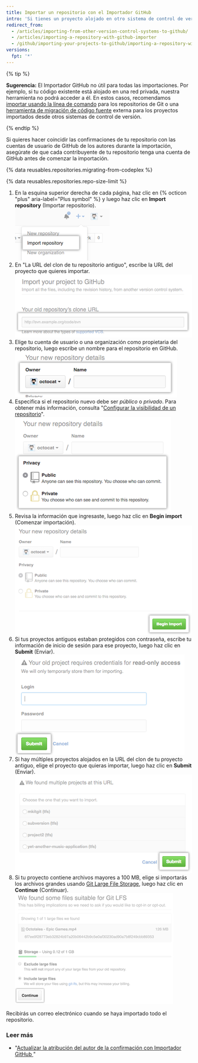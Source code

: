 ```yaml
---
title: Importar un repositorio con el Importador GitHub
intro: 'Si tienes un proyecto alojado en otro sistema de control de versión, puedes importarlo automáticamente a GitHub usando la herramienta Importador GitHub.'
redirect_from:
  - /articles/importing-from-other-version-control-systems-to-github/
  - /articles/importing-a-repository-with-github-importer
  - /github/importing-your-projects-to-github/importing-a-repository-with-github-importer
versions:
  fpt: '*'
---
```

{% tip %}

**Sugerencia:** El Importador GitHub no útil para todas las importaciones. Por ejemplo, si tu código existente está alojado en una red privada, nuestra herramienta no podrá acceder a él. En estos casos, recomendamos [importar usando la línea de comando](/articles/importing-a-git-repository-using-the-command-line) para los repositorios de Git o una [herramienta de migración de código fuente](/articles/source-code-migration-tools) externa para los proyectos importados desde otros sistemas de control de versión.

{% endtip %}

Si quieres hacer coincidir las confirmaciones de tu repositorio con las cuentas de usuario de GitHub de los autores durante la importación, asegúrate de que cada contribuyente de tu repositorio tenga una cuenta de GitHub antes de comenzar la importación.

{% data reusables.repositories.migrating-from-codeplex %}

{% data reusables.repositories.repo-size-limit %}

1. En la esquina superior derecha de cada página, haz clic en {% octicon "plus" aria-label="Plus symbol" %} y luego haz clic en **Import repository** (Importar repositorio). ![Opción de Importar repositorio en el menú del nuevo repositorio](/assets/images/help/importer/import-repository.png)
2. En "La URL del clon de tu repositorio antiguo", escribe la URL del proyecto que quieres importar. ![Campo de texto para la URL del repositorio importado](/assets/images/help/importer/import-url.png)
3. Elige tu cuenta de usuario o una organización como propietaria del repositorio, luego escribe un nombre para el repositorio en GitHub. ![Menú del propietario del repositorio y campo del nombre del repositorio](/assets/images/help/importer/import-repo-owner-name.png)
4. Especifica si el repositorio nuevo debe ser *público* o *privado*. Para obtener más información, consulta "[Configurar la visibilidad de un repositorio](/articles/setting-repository-visibility)". ![Botones Radio para el repositorio público o privado](/assets/images/help/importer/import-public-or-private.png)
5. Revisa la información que ingresaste, luego haz clic en **Begin import** (Comenzar importación). ![Botón Begin import (Comenzar importación)](/assets/images/help/importer/begin-import-button.png)
6. Si tus proyectos antiguos estaban protegidos con contraseña, escribe tu información de inicio de sesión para ese proyecto, luego haz clic en **Submit** (Enviar). ![Formulario de contraseña y botón Submit (Enviar) para proyecto protegido con contraseña](/assets/images/help/importer/submit-old-credentials-importer.png)
7. Si hay múltiples proyectos alojados en la URL del clon de tu proyecto antiguo, elige el proyecto que quieras importar, luego haz clic en **Submit** (Enviar). ![Lista de proyectos para importar y botón Submit (Enviar)](/assets/images/help/importer/choose-project-importer.png)
8. Si tu proyecto contiene archivos mayores a 100 MB, elige si importarás los archivos grandes usando [Git Large File Storage](/articles/versioning-large-files), luego haz clic en **Continue** (Continuar). ![Menú de Git Large File Storage y botón Continue (Continuar)](/assets/images/help/importer/select-gitlfs-importer.png)

Recibirás un correo electrónico cuando se haya importado todo el repositorio.

### Leer más

- "[Actualizar la atribución del autor de la confirmación con Importador GitHub ](/articles/updating-commit-author-attribution-with-github-importer)"
